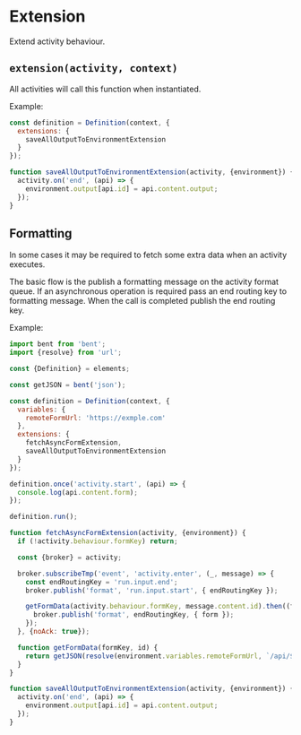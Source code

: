 Extension
=========

Extend activity behaviour.

## `extension(activity, context)`

All activities will call this function when instantiated.

Example:
```js
const definition = Definition(context, {
  extensions: {
    saveAllOutputToEnvironmentExtension
  }
});

function saveAllOutputToEnvironmentExtension(activity, {environment}) {
  activity.on('end', (api) => {
    environment.output[api.id] = api.content.output;
  });
}
```

## Formatting

In some cases it may be required to fetch some extra data when an activity executes.

The basic flow is the publish a formatting message on the activity format queue. If an asynchronous operation is required pass an end routing key to formatting message. When the call is completed publish the end routing key.

Example:
```js
import bent from 'bent';
import {resolve} from 'url';

const {Definition} = elements;

const getJSON = bent('json');

const definition = Definition(context, {
  variables: {
    remoteFormUrl: 'https://exmple.com'
  },
  extensions: {
    fetchAsyncFormExtension,
    saveAllOutputToEnvironmentExtension
  }
});

definition.once('activity.start', (api) => {
  console.log(api.content.form);
});

definition.run();

function fetchAsyncFormExtension(activity, {environment}) {
  if (!activity.behaviour.formKey) return;

  const {broker} = activity;

  broker.subscribeTmp('event', 'activity.enter', (_, message) => {
    const endRoutingKey = 'run.input.end';
    broker.publish('format', 'run.input.start', { endRoutingKey });

    getFormData(activity.behaviour.formKey, message.content.id).then((form) => {
      broker.publish('format', endRoutingKey, { form });
    });
  }, {noAck: true});

  function getFormData(formKey, id) {
    return getJSON(resolve(environment.variables.remoteFormUrl, `/api/${formKey}?id=${encodeURIComponent(id)}`));
  }
}

function saveAllOutputToEnvironmentExtension(activity, {environment}) {
  activity.on('end', (api) => {
    environment.output[api.id] = api.content.output;
  });
}
```

